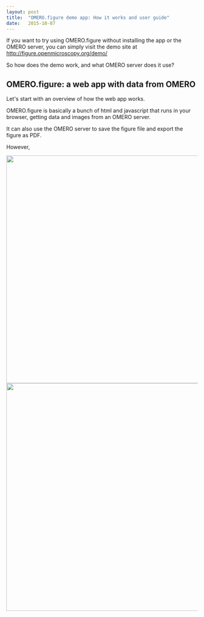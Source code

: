 ```yaml
---
layout: post
title:  "OMERO.figure demo app: How it works and user guide"
date:   2015-10-07
---
```


If you want to try using OMERO.figure without installing the app or the OMERO server,
you can simply visit the demo site at http://figure.openmicroscopy.org/demo/

So how does the demo work, and what OMERO server does it use?

<h2>OMERO.figure: a web app with data from OMERO</h2>

Let's start with an overview of how the web app works.

OMERO.figure is basically a bunch of html and javascript that runs in your browser, getting
data and images from an OMERO server.

It can also use the OMERO server to save the figure file and export the figure as PDF.

However, 

<img src="{{ site.baseurl }}/images/OMERO.figure_app.png" style="width:600px"/>
<img src="{{ site.baseurl }}/images/OMERO.figure_demo.png" style="width:600px"/>

